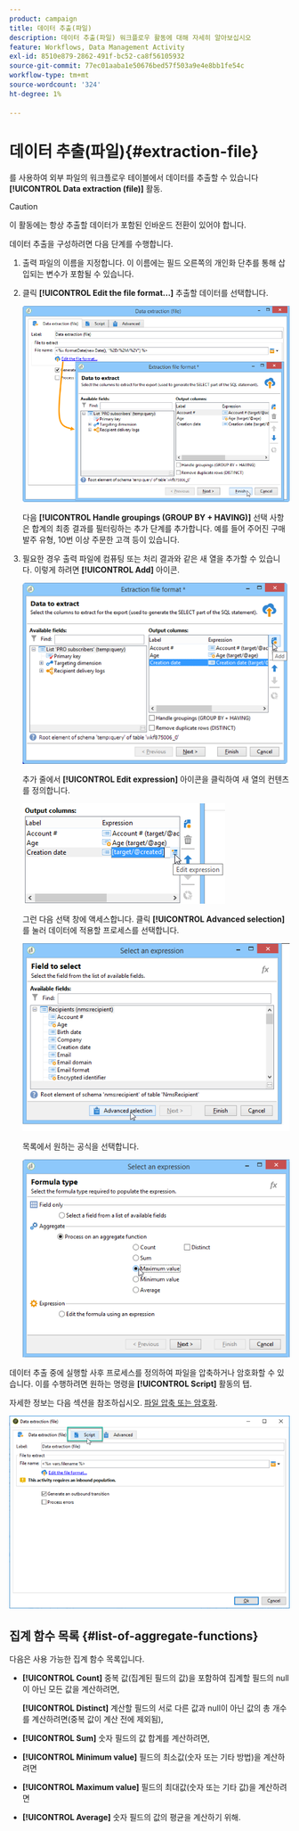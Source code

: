 ```yaml
---
product: campaign
title: 데이터 추출(파일)
description: 데이터 추출(파일) 워크플로우 활동에 대해 자세히 알아보십시오
feature: Workflows, Data Management Activity
exl-id: 8510e879-2862-491f-bc52-ca8f56105932
source-git-commit: 77ec01aaba1e50676bed57f503a9e4e8bb1fe54c
workflow-type: tm+mt
source-wordcount: '324'
ht-degree: 1%

---
```


# 데이터 추출(파일){#extraction-file}



를 사용하여 외부 파일의 워크플로우 테이블에서 데이터를 추출할 수 있습니다 **[!UICONTROL Data extraction (file)]** 활동.

>[!CAUTION]
>
>이 활동에는 항상 추출할 데이터가 포함된 인바운드 전환이 있어야 합니다.

데이터 추출을 구성하려면 다음 단계를 수행합니다.

1. 출력 파일의 이름을 지정합니다. 이 이름에는 필드 오른쪽의 개인화 단추를 통해 삽입되는 변수가 포함될 수 있습니다.
1. 클릭 **[!UICONTROL Edit the file format...]** 추출할 데이터를 선택합니다.

   ![](assets/s_advuser_extract_file_param.png)

   다음 **[!UICONTROL Handle groupings (GROUP BY + HAVING)]** 선택 사항은 합계의 최종 결과를 필터링하는 추가 단계를 추가합니다. 예를 들어 주어진 구매 발주 유형, 10번 이상 주문한 고객 등이 있습니다.

1. 필요한 경우 출력 파일에 컴퓨팅 또는 처리 결과와 같은 새 열을 추가할 수 있습니다. 이렇게 하려면 **[!UICONTROL Add]** 아이콘.

   ![](assets/s_advuser_extract_file_add_col.png)

   추가 줄에서 **[!UICONTROL Edit expression]** 아이콘을 클릭하여 새 열의 컨텐츠를 정의합니다.

   ![](assets/s_advuser_extract_file_add_exp.png)

   그런 다음 선택 창에 액세스합니다. 클릭 **[!UICONTROL Advanced selection]** 를 눌러 데이터에 적용할 프로세스를 선택합니다.

   ![](assets/s_advuser_extract_file_advanced_selection.png)

   목록에서 원하는 공식을 선택합니다.

   ![](assets/s_advuser_extract_file_agregate_values.png)

데이터 추출 중에 실행할 사후 프로세스를 정의하여 파일을 압축하거나 암호화할 수 있습니다. 이를 수행하려면 원하는 명령을 **[!UICONTROL Script]** 활동의 탭.

자세한 정보는 다음 섹션을 참조하십시오. [파일 압축 또는 암호화](use-workflow-data.md#zipping-or-encrypting-a-file).

![](assets/postprocessing_dataextraction.png)

## 집계 함수 목록 {#list-of-aggregate-functions}

다음은 사용 가능한 집계 함수 목록입니다.

* **[!UICONTROL Count]** 중복 값(집계된 필드의 값)을 포함하여 집계할 필드의 null이 아닌 모든 값을 계산하려면,

   **[!UICONTROL Distinct]** 계산할 필드의 서로 다른 값과 null이 아닌 값의 총 개수를 계산하려면(중복 값이 계산 전에 제외됨),

* **[!UICONTROL Sum]** 숫자 필드의 값 합계를 계산하려면,
* **[!UICONTROL Minimum value]** 필드의 최소값(숫자 또는 기타 방법)을 계산하려면
* **[!UICONTROL Maximum value]** 필드의 최대값(숫자 또는 기타 값)을 계산하려면
* **[!UICONTROL Average]** 숫자 필드의 값의 평균을 계산하기 위해.

